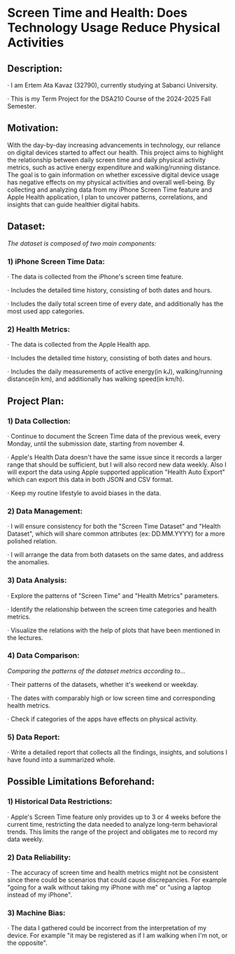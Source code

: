 # Screen Time and Health: Does Technology Usage Reduce Physical Activities

## Description:
· I am Ertem Ata Kavaz (32790), currently studying at Sabanci University.    

· This is my Term Project for the DSA210 Course of the 2024-2025 Fall Semester.

## Motivation:
With the day-by-day increasing advancements in technology, our reliance on digital devices started to affect our health. This project aims to highlight the relationship between daily screen time and daily physical activity metrics, such as active energy expenditure and walking/running distance. The goal is to gain information on whether excessive digital device usage has negative effects on my physical activities and overall well-being. By collecting and analyzing data from my iPhone Screen Time feature and Apple Health application, I plan to uncover patterns, correlations, and insights that can guide healthier digital habits.


## Dataset:
*The dataset is composed of two main components:*

### 1) iPhone Screen Time Data:
· The data is collected from the iPhone's screen time feature.       

· Includes the detailed time history, consisting of both dates and hours. 

· Includes the daily total screen time of every date, and additionally has the most used app categories.

### 2) Health Metrics:
· The data is collected from the Apple Health app.   

· Includes the detailed time history, consisting of both dates and hours. 

· Includes the daily measurements of active energy(in kJ), walking/running distance(in km), and additionally has walking speed(in km/h).


## Project Plan:
### 1) Data Collection:
· Continue to document the Screen Time data of the previous week, every Monday, until the submission date, starting from november 4.

· Apple's Health Data doesn't have the same issue since it records a larger range that should be sufficient, but I will also record new data weekly. Also I will export the data using Apple supported application "Health Auto Export" which can export this data in both JSON and CSV format.

· Keep my routine lifestyle to avoid biases in the data.

### 2) Data Management:
· I will ensure consistency for both the "Screen Time Dataset" and "Health Dataset", which will share common attributes (ex: DD.MM.YYYY) for a more polished relation.

· I will arrange the data from both datasets on the same dates, and address the anomalies.

### 3) Data Analysis:
· Explore the patterns of "Screen Time" and "Health Metrics" parameters.

· Identify the relationship between the screen time categories and health metrics.

· Visualize the relations with the help of plots that have been mentioned in the lectures.

### 4) Data Comparison:
*Comparing the patterns of the dataset metrics according to...*

· Their patterns of the datasets, whether it's weekend or weekday.

· The dates with comparably high or low screen time and corresponding health metrics.

· Check if categories of the apps have effects on physical activity.

### 5) Data Report:
· Write a detailed report that collects all the findings, insights, and solutions I have found into a summarized whole.



## Possible Limitations Beforehand:

### 1) Historical Data Restrictions:
· Apple's Screen Time feature only provides up to 3 or 4 weeks before the current time, restricting the data needed to analyze long-term behavioral trends. This limits the range of the project and obligates me to record my data weekly.

### 2) Data Reliability:
· The accuracy of screen time and health metrics might not be consistent since there could be scenarios that could cause discrepancies. For example "going for a walk without taking my iPhone with me" or "using a laptop instead of my iPhone". 

### 3) Machine Bias:
· The data I gathered could be incorrect from the interpretation of my device. For example "it may be registered as if I am walking when I'm not, or the opposite".

